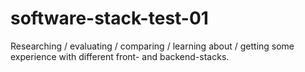 # software-stack-test-01
Researching / evaluating / comparing / learning about / getting some experience with different front- and backend-stacks.
